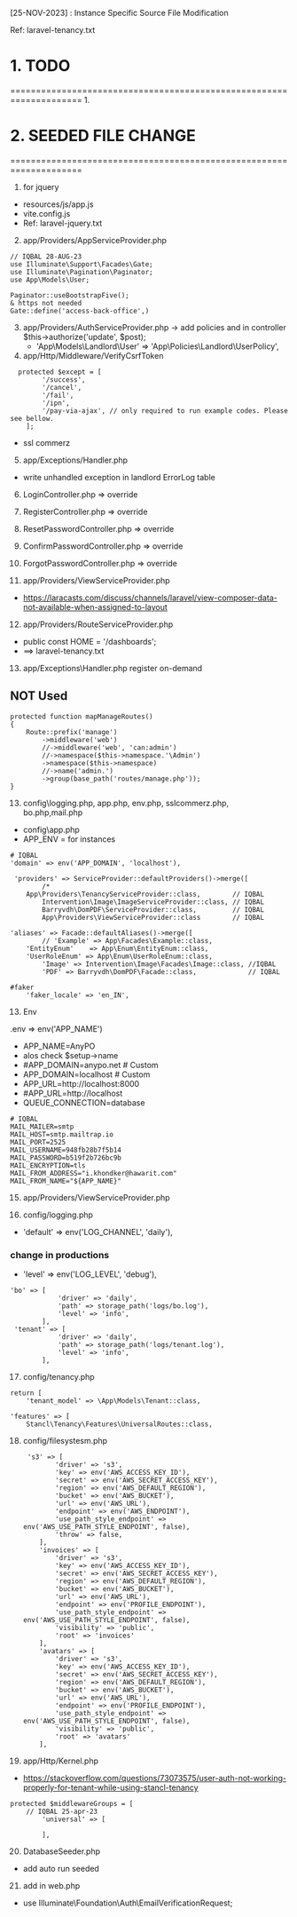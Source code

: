 [25-NOV-2023] : Instance Specific Source File Modification

Ref: laravel-tenancy.txt

# 1. TODO
====================================================================
1.


# 2. SEEDED FILE CHANGE
====================================================================
1. for jquery
- resources/js/app.js
- vite.config.js
- Ref: laravel-jquery.txt

2. app/Providers/AppServiceProvider.php

~~~
// IQBAL 28-AUG-23
use Illuminate\Support\Facades\Gate;
use Illuminate\Pagination\Paginator;
use App\Models\User;
~~~
~~~
Paginator::useBootstrapFive();
& https not needed
Gate::define('access-back-office',)
~~~

3. app/Providers/AuthServiceProvider.php  -> add policies and in controller $this->authorize('update', $post);
	- 'App\Models\Landlord\User' => 'App\Policies\Landlord\UserPolicy',
4.  app/Http/Middleware/VerifyCsrfToken
~~~
  protected $except = [
		'/success',
		'/cancel',
		'/fail',
		'/ipn',
		'/pay-via-ajax', // only required to run example codes. Please see bellow.
	];
~~~
- ssl commerz

5. app/Exceptions/Handler.php
- write unhandled exception in landlord ErrorLog table

6. LoginController.php => override

7. RegisterController.php => override

8. ResetPasswordController.php => override

9. ConfirmPasswordController.php => override

10. ForgotPasswordController.php => override

11. app/Providers/ViewServiceProvider.php
- https://laracasts.com/discuss/channels/laravel/view-composer-data-not-available-when-assigned-to-layout


12. app/Providers/RouteServiceProvider.php
- public const HOME = '/dashboards';
- ==>	laravel-tenancy.txt


13. app/Exceptions\Handler.php
	register on-demand


## NOT Used
~~~
protected function mapManageRoutes()
{
	Route::prefix('manage')
		->middleware('web')
		//->middleware('web', 'can:admin')
		//->namespace($this->namespace.'\Admin')
		->namespace($this->namespace)
		//->name('admin.')
		->group(base_path('routes/manage.php'));
}
~~~

13. config\logging.php, app.php, env.php, sslcommerz.php, bo.php,mail.php
- config\app.php
- APP_ENV = for instances

~~~
# IQBAL
'domain' => env('APP_DOMAIN', 'localhost'),

 'providers' => ServiceProvider::defaultProviders()->merge([
		/*
	App\Providers\TenancyServiceProvider::class,		// IQBAL
		Intervention\Image\ImageServiceProvider::class, // IQBAL
		Barryvdh\DomPDF\ServiceProvider::class,			// IQBAL
		App\Providers\ViewServiceProvider::class		// IQBAL

'aliases' => Facade::defaultAliases()->merge([
		// 'Example' => App\Facades\Example::class,
	'EntityEnum'	=> App\Enum\EntityEnum::class,
	'UserRoleEnum' => App\Enum\UserRoleEnum::class,
		'Image' => Intervention\Image\Facades\Image::class, //IQBAL
		'PDF' => Barryvdh\DomPDF\Facade::class,				// IQBAL

#faker
	'faker_locale' => 'en_IN',
~~~


13. Env

.env  => env('APP_NAME')
- APP_NAME=AnyPO
- alos check $setup->name
- #APP_DOMAIN=anypo.net		# Custom
- APP_DOMAIN=localhost		# Custom
- APP_URL=http://localhost:8000
- #APP_URL=http://localhost
- QUEUE_CONNECTION=database


~~~
# IQBAL
MAIL_MAILER=smtp
MAIL_HOST=smtp.mailtrap.io
MAIL_PORT=2525
MAIL_USERNAME=948fb28b7f5b14
MAIL_PASSWORD=b519f2b726bc9b
MAIL_ENCRYPTION=tls
MAIL_FROM_ADDRESS="i.khondker@hawarit.com"
MAIL_FROM_NAME="${APP_NAME}"
~~~

15. app/Providers/ViewServiceProvider.php

16. config/logging.php
- 'default' => env('LOG_CHANNEL', 'daily'),

### change in productions
- 'level' => env('LOG_LEVEL', 'debug'),

~~~
'bo' => [
			'driver' => 'daily',
			'path' => storage_path('logs/bo.log'),
			'level' => 'info',
		],
 'tenant' => [
			'driver' => 'daily',
			'path' => storage_path('logs/tenant.log'),
			'level' => 'info',
		],
~~~

17. config/tenancy.php
~~~
return [
	'tenant_model' => \App\Models\Tenant::class,

'features' => [
	Stancl\Tenancy\Features\UniversalRoutes::class,
~~~

18. config/filesystesm.php
	~~~
	 's3' => [
			'driver' => 's3',
			'key' => env('AWS_ACCESS_KEY_ID'),
			'secret' => env('AWS_SECRET_ACCESS_KEY'),
			'region' => env('AWS_DEFAULT_REGION'),
			'bucket' => env('AWS_BUCKET'),
			'url' => env('AWS_URL'),
			'endpoint' => env('AWS_ENDPOINT'),
			'use_path_style_endpoint' => env('AWS_USE_PATH_STYLE_ENDPOINT', false),
			'throw' => false,
		],
		'invoices' => [
			'driver' => 's3',
			'key' => env('AWS_ACCESS_KEY_ID'),
			'secret' => env('AWS_SECRET_ACCESS_KEY'),
			'region' => env('AWS_DEFAULT_REGION'),
			'bucket' => env('AWS_BUCKET'),
			'url' => env('AWS_URL'),
			'endpoint' => env('PROFILE_ENDPOINT'),
			'use_path_style_endpoint' => env('AWS_USE_PATH_STYLE_ENDPOINT', false),
			'visibility' => 'public',
			'root' => 'invoices'
		],
		'avatars' => [
			'driver' => 's3',
			'key' => env('AWS_ACCESS_KEY_ID'),
			'secret' => env('AWS_SECRET_ACCESS_KEY'),
			'region' => env('AWS_DEFAULT_REGION'),
			'bucket' => env('AWS_BUCKET'),
			'url' => env('AWS_URL'),
			'endpoint' => env('PROFILE_ENDPOINT'),
			'use_path_style_endpoint' => env('AWS_USE_PATH_STYLE_ENDPOINT', false),
			'visibility' => 'public',
			'root' => 'avatars'
		],
	~~~

19. app/Http/Kernel.php
- https://stackoverflow.com/questions/73073575/user-auth-not-working-properly-for-tenant-while-using-stancl-tenancy
~~~
protected $middlewareGroups = [
  	// IQBAL 25-apr-23
		'universal' => [

		],
~~~

20. DatabaseSeeder.php
- add auto run seeded

21. add in web.php
- use Illuminate\Foundation\Auth\EmailVerificationRequest;

